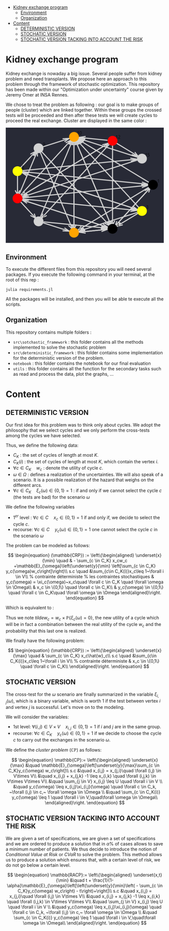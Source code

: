 - [Kidney exchange program](#kidney-exchange-program)
  * [Environment](#environment)
  * [Organization](#organization)
- [Content](#Content)
  * [DETERMINISTIC VERSION](##DETERMINISTIC-VERSION)
  * [STOCHATIC VERSION](##STOCHATIC-VERSION)
  * [STOCHATIC VERSION TACKING INTO ACCOUNT THE RISK](##STOCHATIC-VERSION-TACKING-INTO-ACCOUNT-THE-RISK)

# Kidney exchange program

Kidney exchange is nowaday a big issue. Several people suffer from kidney problem and need transplants.
We propose here an approach to this problem through the framework of stochastic optimization.
This repository has been made within our "Optimization under uncertainty" course given by Jeremy Omer at INSA Rennes.

We chose to treat the problem as following : our goal is to make groups of people (cluster) which are linked together. Within these groups the crossed tests will be proceeded and then after these tests we will create cycles to proceed the real exchange. Cluster are displayed in the same color :

![image](image/results_example.png)

## Environment

To execute the different files from this repository you will need several packages.
If you execute the following command in your terminal, at the root of this rep :

```{command line}
julia requirements.jl
```

All the packages will be installed, and then you will be able te execute all the scripts.


## Organization


This repository contains multiple folders :

- `src\sotchastic_framework` : this folder contains all the methods implemented to solve the stochastic problem
- `src\deterministic_framework` : this folder contains some implementation for the deterministic version of the problem.
- `notebook` : this folder contains the notebook for our final evaluation
- `utils` : this folder contains all the function for the secondary tasks such as read and process the data, plot the graphs, ...

# Content

## DETERMINISTIC VERSION

Our first idea for this problem was to think only about cycles. We adopt the philosophy that we select cycles and we only perform the cross-tests among the cycles we have selected.

Thus, we define the following data:

- $C_K$ : the set of cycles of length at most $K$.
- $C_K(i)$ : the set of cycles of length at most $K$, which contain the vertex $i$.
- $\forall c \in C_K \quad w_c$ : denote the utility of cycle $c$.
- $\omega~\in~\Omega$ : defines a realization of the uncertainties. We will also speak of a scenario. It is a possible realization of the hazard that weighs on the different arcs.
- $\forall c\in C_K\quad \xi_c(\omega) \in \{0, 1\} = 1$ : if and only if we cannot select the cycle $c$ (the tests are bad) for the scenario $\omega$

We define the following variables

- $1^{er}$ level : $\forall c \in C\quad x_c \in \{0, 1\} = 1$ if and only if, we decide to select the cycle $c$.
- recourse: $\forall c \in C\quad y_c(\omega) \in \{0, 1\} = 1$ one cannot select the cycle $c$ in the scenario $\omega$

The problem can be modeled as follows:


$$
\begin{equation}
	(\mathbb{CRP}) := \left\{\begin{aligned}
        \underset{x}{\min} \quad & - \sum_{c \in C_K} x_cw_c +\mathbb{E}_{\omega}\left(\underset{y}{\min} \left[\sum_{c \in C_K} y_c(\omega)w_c\right]\right)\\
         s.c \quad &\sum_{c\in C_K(i)}x_c\leq 1~\forall i \in V\\ % contrainte déterministe
         % les contraintes stochastiques
         & y_c(\omega) = \xi_c(\omega)~x_c\quad \forall c \in C_K \quad \forall \omega \in \Omega\\ 
         & x_c \in \{0,1\} \quad \forall c \in C_K\\
         & y_c(\omega) \in \{0,1\} \quad \forall c \in C_K\quad \forall \omega \in \Omega
	\end{aligned}\right.
\end{equation}
$$

Which is equivalent to :


Thus we note $tilde{w}_c = w_c \times \mathbb{P}\{\xi_c(\omega) = 0\}$, the new utility of a cycle which will be in fact a combination between the real utility of the cycle $w_c$ and the probability that this last one is realized. 

We finally have the following problem:

$$
\begin{equation}
	(\mathbb{CRP}) := \left\{\begin{aligned}
        \underset{x}{\max} \quad & \sum_{c \in C_K} x_c\hat{w}_c\\
         s.c \quad &\sum_{c\in C_K(i)}x_c\leq 1~\forall i \in V\\ % contrainte déterministe
         & x_c \in \{0,1\} \quad \forall c \in C_K\\
	\end{aligned}\right.
\end{equation}
$$

## STOCHATIC VERSION

The cross-test for the $\omega$ scenario are finally summarized in the variable $\xi_{i,j}(\omega)$, which is a binary variable, which is worth $1$ if the test between vertex $i$ and vertex $j$ is successful. Let's move on to the modeling.

We will consider the variables:

- 1st level: $\forall (i,j) \in V\times V\quad x_{i,j} \in \{0,1\} = 1$ if $i$ and $j$ are in the same group.
- recourse: $\forall c \in C_K \quad y_c(\omega) \in \{0,1\}=1$ if we decide to choose the cycle $c$ to carry out the exchanges in the scenario $\omega$.

We define the *cluster problem* ($\mathbb{CP}$) as follows:


$$
\begin{equation}
	\mathbb{CP}:= \left\{\begin{aligned}
        \underset{x}{\max} &\quad \mathbb{E}_{\omega}\left[\underset{y}{\max}\sum_{c \in C_K}y_c(\omega) w_c\right]\\
         s.c &\quad x_{i,j} = x_{j,i}\quad \forall (i,j) \in V\times V\\
         &\quad x_{i,j} + x_{j,k} -1 \leq x_{i,k} \quad \forall (i,j,k) \in V\times V\times V\\
         &\quad \sum_{j \in V} x_{i,j} \leq U \quad \forall i \in V \\
         &\quad y_c(\omega) \leq x_{i,j}\xi_{i,j}(\omega) \quad \forall c \in C_k, ~\forall (i,j) \in c,~ \forall \omega \in \Omega \\
         &\quad \sum_{c \in C_K(i)} y_c(\omega) \leq 1 \quad \forall i \in V,\quad\forall \omega \in \Omega\\
	\end{aligned}\right.
\end{equation}
$$


## STOCHATIC VERSION TACKING INTO ACCOUNT THE RISK

We are given a set of specifications, we are given a set of specifications and we are ordered to produce a solution that in $\alpha\%$ of cases allows to save a minimum number of patients. We thus decide to introduce the notion of *Conditional Value at Risk* or $CVaR$ to solve the problem. This method allows us to produce a solution which ensures that, with a certain level of risk, we do not go below a certain level.

$$
\begin{equation}
	\mathbb{RACP}:= \left\{\begin{aligned}
        \underset{x,t}{\min} &\quad t + \frac{1}{1-\alpha}\mathbb{E}_{\omega}\left[\left(\underset{y}{\min}\left( - \sum_{c \in C_K}y_c(\omega) w_c\right) - t\right)+\right]\\
         s.c &\quad x_{i,j} = x_{j,i}\quad \forall (i,j) \in V\times V\\
         &\quad x_{i,j} + x_{j,k} -1 \leq x_{i,k} \quad \forall (i,j,k) \in V\times V\times V\\
         &\quad \sum_{j \in V} x_{i,j} \leq U \quad \forall i \in V \\
         &\quad y_c(\omega) \leq x_{i,j}\xi_{i,j}(\omega) \quad \forall c \in C_k, ~\forall (i,j) \in c,~ \forall \omega \in \Omega \\
         &\quad \sum_{c \in C_K(i)} y_c(\omega) \leq 1 \quad \forall i \in V,\quad\forall \omega \in \Omega\\
	\end{aligned}\right.
\end{equation}
$$